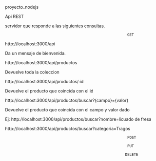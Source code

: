 proyecto_nodejs


Api REST 

servidor que responde a las siguientes consultas.

                                                            GET            
http://localhost:3000/api

Da un mensaje de bienvenida.

http://localhost:3000/api/productos

Devuelve toda la coleccion

http://localhost:3000/api/productos/:id

Devuelve el producto que coincida con el id

http://localhost:3000/api/productos/buscar?{campo}={valor}

Devuelve el producto que coincida con el campo y valor dado

Ej:
  http://localhost:3000/api/productos/buscar?nombre=licuado de fresa

  http://localhost:3000/api/productos/buscar?categoria=Tragos

                                                            POST

                                                            PUT
                                                            
                                                           DELETE
